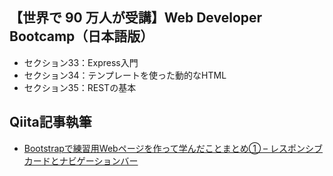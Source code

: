 ## 【世界で 90 万人が受講】Web Developer Bootcamp（日本語版）
- セクション33：Express入門
- セクション34：テンプレートを使った動的なHTML
- セクション35：RESTの基本

## Qiita記事執筆
- [Bootstrapで練習用Webページを作って学んだことまとめ① – レスポンシブカードとナビゲーションバー](https://qiita.com/Meerkat39/items/2970860bee44baf71c6d)